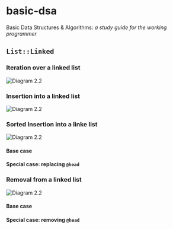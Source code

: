 # basic-dsa

Basic Data Structures & Algorithms: *a study guide for the working programmer*

## `List::Linked`

### Iteration over a linked list

![Diagram 2.2](https://github.com/Jared-Prime/basic-dsa/collateral/diagram2.2.png)

### Insertion into a linked list

![Diagram 2.2](https://github.com/Jared-Prime/basic-dsa/collateral/diagram2.3.png)

### Sorted Insertion into a linke list

![Diagram 2.2](https://github.com/Jared-Prime/basic-dsa/collateral/diagram2.4.png)

#### Base case

#### Special case: replacing `@head`

### Removal from a linked list

![Diagram 2.2](https://github.com/Jared-Prime/basic-dsa/collateral/diagram2.6.png)

#### Base case

#### Special case: removing `@head`